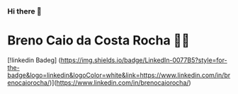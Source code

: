 ### Hi there 👋

<!--
**Breno-caio/Breno-caio** is a ✨ _special_ ✨ repository because its `README.md` (this file) appears on your GitHub profile.

Here are some ideas to get you started:

- 🔭 I’m currently working on ...
- 🌱 I’m currently learning ...
- 👯 I’m looking to collaborate on ...
- 🤔 I’m looking for help with ...
- 💬 Ask me about ...
- 📫 How to reach me: ...
- 😄 Pronouns: ...
- ⚡ Fun fact: ...
-->

# Breno Caio da Costa Rocha :man_technologist:

[!linkedin Badeg] (https://img.shields.io/badge/LinkedIn-0077B5?style=for-the-badge&logo=linkedin&logoColor=white&link=https://www.linkedin.com/in/brenocaiorocha/)](https://www.linkedin.com/in/brenocaiorocha/)
